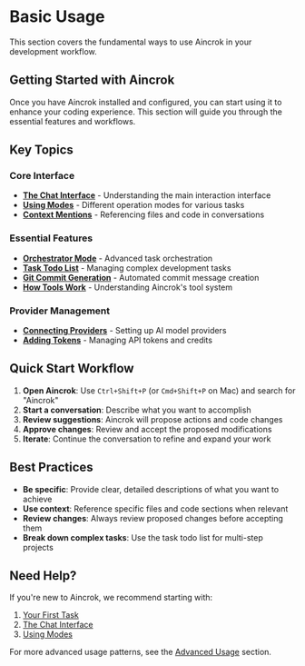 # Basic Usage

This section covers the fundamental ways to use Aincrok in your development workflow.

## Getting Started with Aincrok

Once you have Aincrok installed and configured, you can start using it to enhance your coding experience. This section will guide you through the essential features and workflows.

## Key Topics

### Core Interface

- [**The Chat Interface**](./the-chat-interface.md) - Understanding the main interaction interface
- [**Using Modes**](./using-modes.md) - Different operation modes for various tasks
- [**Context Mentions**](./context-mentions.md) - Referencing files and code in conversations

### Essential Features

- [**Orchestrator Mode**](./orchestrator-mode.md) - Advanced task orchestration
- [**Task Todo List**](./task-todo-list.md) - Managing complex development tasks
- [**Git Commit Generation**](./git-commit-generation.md) - Automated commit message creation
- [**How Tools Work**](./how-tools-work.md) - Understanding Aincrok's tool system

### Provider Management

- [**Connecting Providers**](./connecting-providers.md) - Setting up AI model providers
- [**Adding Tokens**](./adding-tokens.md) - Managing API tokens and credits

## Quick Start Workflow

1. **Open Aincrok**: Use `Ctrl+Shift+P` (or `Cmd+Shift+P` on Mac) and search for "Aincrok"
2. **Start a conversation**: Describe what you want to accomplish
3. **Review suggestions**: Aincrok will propose actions and code changes
4. **Approve changes**: Review and accept the proposed modifications
5. **Iterate**: Continue the conversation to refine and expand your work

## Best Practices

- **Be specific**: Provide clear, detailed descriptions of what you want to achieve
- **Use context**: Reference specific files and code sections when relevant
- **Review changes**: Always review proposed changes before accepting them
- **Break down complex tasks**: Use the task todo list for multi-step projects

## Need Help?

If you're new to Aincrok, we recommend starting with:

1. [Your First Task](../getting-started/your-first-task.md)
2. [The Chat Interface](./the-chat-interface.md)
3. [Using Modes](./using-modes.md)

For more advanced usage patterns, see the [Advanced Usage](../advanced-usage/index.md) section.
